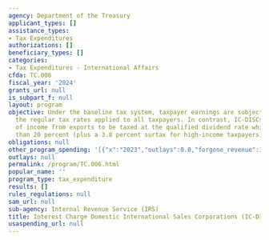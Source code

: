 ```yaml
---
agency: Department of the Treasury
applicant_types: []
assistance_types:
- Tax Expenditures
authorizations: []
beneficiary_types: []
categories:
- Tax Expenditures - International Affairs
cfda: TC.006
fiscal_year: '2024'
grants_url: null
is_subpart_f: null
layout: program
objective: Under the baseline tax system, taxpayer earnings are subject to tax using
  the regular tax rates applied to all taxpayers. In contrast, IC-DISCs allow a portion
  of income from exports to be taxed at the qualified dividend rate which is no higher
  than 20 percent (plus a 3.8 percent surtax for high-income taxpayers).
obligations: null
other_program_spending: '[{"x":"2023","outlays":0.0,"forgone_revenue":1620000000.0},{"x":"2024","outlays":0.0,"forgone_revenue":1860000000.0},{"x":"2025","outlays":0.0,"forgone_revenue":1930000000.0}]'
outlays: null
permalink: /program/TC.006.html
popular_name: ''
program_type: tax_expenditure
results: []
rules_regulations: null
sam_url: null
sub-agency: Internal Revenue Service (IRS)
title: Interest Charge Domestic International Sales Corporations (IC-DISCs)
usaspending_url: null
---
```

